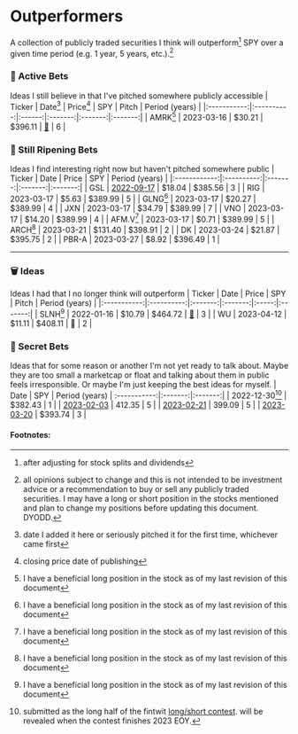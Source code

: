 # Outperformers
A collection of publicly traded securities I think will outperform[^outperform] SPY over a given time period (e.g. 1 year, 5 years, etc.).[^disclosure]
### 🚀 Active Bets
Ideas I still believe in that I've pitched somewhere publicly accessible
| Ticker    | Date[^date] | Price[^price] | SPY | Pitch | Period (years) |
|:-----------:|:----------:|:------:|:-------:|:-------:|:-------:|
| AMRK[^long] | 2023-03-16 | $30.21 | $396.11 | [🎤](https://twitter.com/astridwilde1/status/1636556909120753664 "Twitter Spaces pitch") | 6 |

### 🍍 Still Ripening Bets
Ideas I find interesting right now but haven't pitched somewhere public
| Ticker       | Date       | Price   | SPY     | Period (years) |
|:------------:|:----------:|:-------:|:-------:|:-------:|
| GSL          | [2022-09-17](https://twitter.com/astridwilde1/status/1571160944692334598) | $18.04 | $385.56 | 3 |
| RIG          | 2023-03-17 | $5.63	   | $389.99 | 5 |
| GLNG[^long]  | 2023-03-17 | $20.27	 | $389.99 | 4 |
| JXN          | 2023-03-17 | $34.79	 | $389.99 | 7 |
| VNO          | 2023-03-17 | $14.20	 | $389.99 | 4 |
| AFM.V[^long] | 2023-03-17 | $0.71    | $389.99 | 5 |
| ARCH[^long]  | 2023-03-21 | $131.40  | $398.91 | 2 |
| DK           | 2023-03-24 | $21.87   | $395.75 | 2 |
| PBR-A        | 2023-03-27 | $8.92    | $396.49 | 1 |

---

### 🗑️ Ideas
Ideas I had that I no longer think will outperform
| Ticker      | Date       | Price   | SPY     | Pitch | Period (years) |
|:-----------:|:----------:|:-------:|:-------:|:-----:|:-------:|
| SLNH[^long] | 2022-01-16 | $10.79  | $464.72 | [📝](https://astridwilde.substack.com/p/soluna "Soluna Write-Up") | 3 |
| WU           | 2023-04-12 | $11.11   | $408.11 | 🍋 | 2 |

### 🙊 Secret Bets
Ideas that for some reason or another I'm not yet ready to talk about. Maybe they are too small a marketcap or float and talking about them in public feels irresponsible. Or maybe I'm just keeping the best ideas for myself.
| Date       | SPY     | Period (years) |
:-----------:|:-------:|:-------:|
| 2022-12-30[^competition] | $382.43 | 1 |
| [2023-02-03](https://twitter.com/astridwilde1/status/1621603943326547968 "Encrypted Tweet") | 412.35 | 5 |
| [2023-02-21](https://twitter.com/astridwilde1/status/1628168931537215489 "Encrypted Tweet") | 399.09 | 5 |
| [2023-03-20](https://twitter.com/astridwilde1/status/1638046033744908289 "Encrypted Tweet") | $393.74 | 3 |


#### Footnotes:
[^outperform]: after adjusting for stock splits and dividends
[^disclosure]: all opinions subject to change and this is not intended to be investment advice or a recommendation to buy or sell any publicly traded securities. I may have a long or short position in the stocks mentioned and plan to change my positions before updating this document. DYODD.
[^date]: date I added it here or seriously pitched it for the first time, whichever came first
[^price]: closing price date of publishing
[^long]: I have a beneficial long position in the stock as of my last revision of this document
[^competition]: submitted as the long half of the fintwit [long/short contest](https://twitter.com/schaudenfraud/status/1607136785678606342). will be revealed when the contest finishes 2023 EOY.
